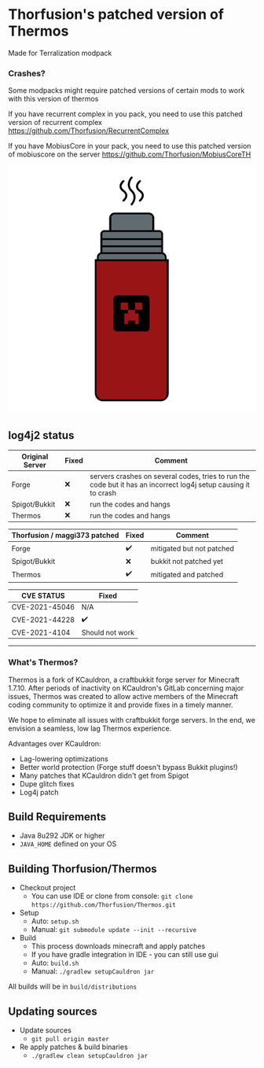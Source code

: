 # Thorfusion's patched version of Thermos
Made for Terralization modpack

### Crashes?
Some modpacks might require patched versions of certain mods to work with this version of thermos

If you have recurrent complex in you pack, you need to use this patched version of recurrent complex
https://github.com/Thorfusion/RecurrentComplex

If you have MobiusCore in your pack, you need to use this patched version of mobiuscore on the server
https://github.com/Thorfusion/MobiusCoreTH

![Thermos](thermos_icon.png)

## log4j2 status

| Original Server | Fixed | Comment                                                                                                         |
|-----------------|-------|-----------------------------------------------------------------------------------------------------------------|
| Forge           | :x:   | servers crashes on several codes, tries to run the code but it has an incorrect log4j setup causing it to crash |
| Spigot/Bukkit   | :x:   | run the codes and hangs                                                                                         |
| Thermos         | :x:   | run the codes and hangs                                                                                         |

| Thorfusion / maggi373 patched | Fixed              | Comment                   |
|-------------------------------|--------------------|---------------------------|
| Forge                         | :heavy_check_mark: | mitigated but not patched |
| Spigot/Bukkit                 | :x:                | bukkit not patched yet    |
| Thermos                       | :heavy_check_mark: | mitigated and patched     |

| CVE STATUS                        | Fixed              |
|-----------------------------------|--------------------|
| CVE-2021-45046                    | N/A                |
| CVE-2021-44228                    | :heavy_check_mark: |
| CVE-2021-4104                     | Should not work    |

---

### What's Thermos?
Thermos is a fork of KCauldron, a craftbukkit forge server for Minecraft 1.7.10. After periods of inactivity on KCauldron's GitLab concerning major issues, Thermos was created to allow active members of the Minecraft coding community to optimize it and provide fixes in a timely manner.

We hope to eliminate all issues with craftbukkit forge servers. In the end, we envision a seamless, low lag Thermos experience.

Advantages over KCauldron:
+ Lag-lowering optimizations
+ Better world protection (Forge stuff doesn't bypass Bukkit plugins!)
+ Many patches that KCauldron didn't get from Spigot
+ Dupe glitch fixes
+ Log4j patch

## Build Requirements
* Java 8u292 JDK or higher
* `JAVA_HOME` defined on your OS

## Building Thorfusion/Thermos
* Checkout project
  * You can use IDE or clone from console:
  `git clone https://github.com/Thorfusion/Thermos.git`
* Setup
  * Auto: `setup.sh`
  * Manual:
  `git submodule update --init --recursive`
* Build
  * This process downloads minecraft and apply patches
  * If you have gradle integration in IDE - you can still use gui
  * Auto: `build.sh`
  * Manual:
  `./gradlew setupCauldron jar`

All builds will be in `build/distributions`
  
## Updating sources
* Update sources
  * `git pull origin master`
* Re apply patches & build binaries
  * `./gradlew clean setupCauldron jar`
